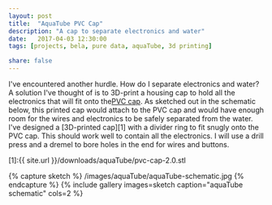 ```yaml
---
layout: post
title:  "AquaTube PVC Cap"
description: "A cap to separate electronics and water"
date:   2017-04-03 12:30:00
tags: [projects, bela, pure data, aquaTube, 3d printing]

share: false
---
```


I've encountered another hurdle. How do I separate electronics and water? A solution I've thought of is to 3D-print a housing cap to hold all the electronics that will fit onto the[PVC cap](https://www.amazon.com/NDS-3P06-Sewer-Drain-3-Inch/dp/B006H3U4R8/). As sketched out in the schematic below, this printed cap would attach to the PVC cap and would have enough room for the wires and electronics to be safely separated from the water. I've designed a [3D-printed cap][1] with a divider ring to fit snugly onto the PVC cap. This should work well to contain all the electronics. I will use a drill press and a dremel to bore holes in the end for wires and buttons.

[1]:{{ site.url }}/downloads/aquaTube/pvc-cap-2.0.stl

{% capture sketch %}
  /images/aquaTube/aquaTube-schematic.jpg
{% endcapture %}
{% include gallery images=sketch caption="aquaTube schematic" cols=2 %}
